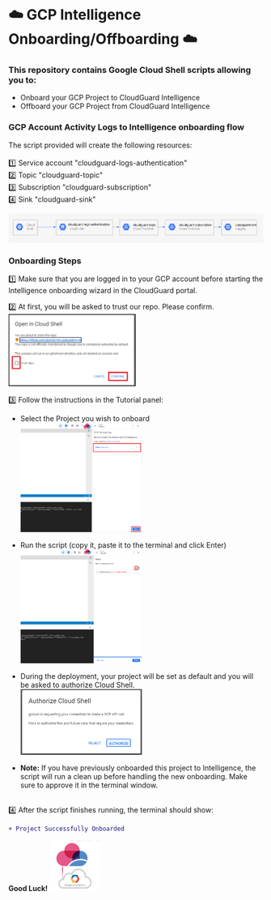 # :cloud: GCP Intelligence Onboarding/Offboarding :cloud:

### This repository contains Google Cloud Shell scripts allowing you to:
- Onboard your GCP Project to CloudGuard Intelligence
- Offboard your GCP Project from CloudGuard Intelligence

### GCP Account Activity Logs to Intelligence onboarding flow
The script provided will create the following resources:<br><br>
:one: Service account "cloudguard-logs-authentication"<br>
:two: Topic "cloudguard-topic"<br>
:three: Subscription "cloudguard-subscription"<br>
:four: Sink "cloudguard-sink"<br>

![process](img/gcp.png)

### Onboarding Steps

:one: Make sure that you are logged in to your GCP account before starting the Intelligence onboarding wizard in the CloudGuard portal.

:two: At first, you will be asked to trust our repo. Please confirm.<br>
<img src="img/3.png" width=50%>

:three: Follow the instructions in the Tutorial panel: <br>
- Select the Project you wish to onboard <br>
  <img src="img/2.png" width=50%>

- Run the script (copy it, paste it to the terminal and click Enter)<br>
  <img src="img/1.png" width=50%>

- During the deployment, your project will be set as default and you will be asked to authorize Cloud Shell.<br>
  <img src="img/Untitled.png" width=50%>

- <b>Note:</b> If you have previously onboarded this project to Intelligence, the script will run a clean up before handling the new onboarding. Make sure to approve it in the terminal window. <br><br>

:four: After the script finishes running, the terminal should show:
```diff
+ Project Successfully Onboarded
```

**Good Luck!**
<img src="img/google-cloud-platform-solution-hero-floating-image-400x400-1_(1).png" width=20%>